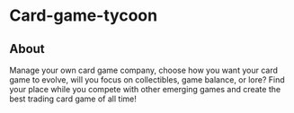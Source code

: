 # Card-game-tycoon

## About
Manage your own card game company, choose how you want your card game to evolve, will you focus on collectibles, game balance, or lore?
Find your place while you compete with other emerging games and create the best trading card game of all time!

